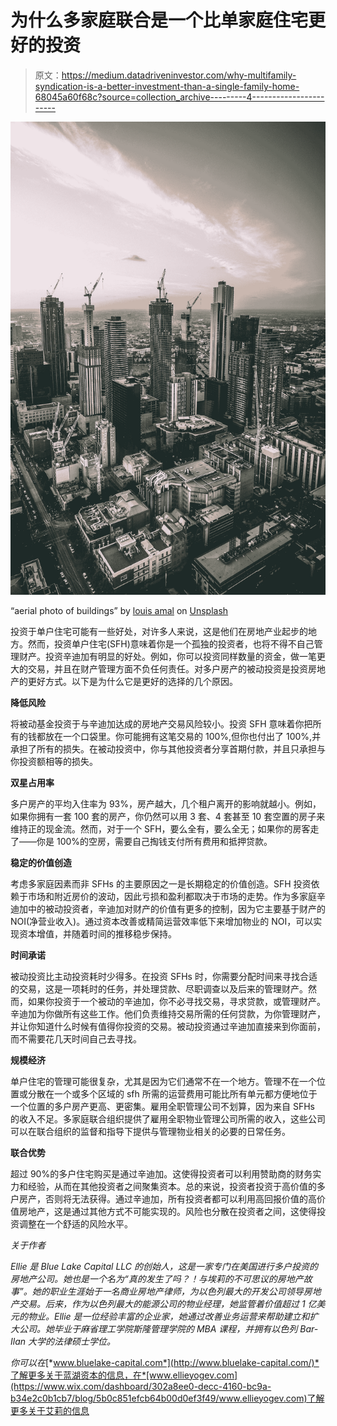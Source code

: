 # 为什么多家庭联合是一个比单家庭住宅更好的投资

> 原文：<https://medium.datadriveninvestor.com/why-multifamily-syndication-is-a-better-investment-than-a-single-family-home-68045a60f68c?source=collection_archive---------4----------------------->

![](img/9f1f4e25b49815ac4f80e25cdde0a07a.png)

“aerial photo of buildings” by [louis amal](https://unsplash.com/@louissamal?utm_source=medium&utm_medium=referral) on [Unsplash](https://unsplash.com?utm_source=medium&utm_medium=referral)

投资于单户住宅可能有一些好处，对许多人来说，这是他们在房地产业起步的地方。然而，投资单户住宅(SFH)意味着你是一个孤独的投资者，也将不得不自己管理财产。投资辛迪加有明显的好处。例如，你可以投资同样数量的资金，做一笔更大的交易，并且在财产管理方面不负任何责任。对多户房产的被动投资是投资房地产的更好方式。以下是为什么它是更好的选择的几个原因。

**降低风险**

将被动基金投资于与辛迪加达成的房地产交易风险较小。投资 SFH 意味着你把所有的钱都放在一个口袋里。你可能拥有这笔交易的 100%,但你也付出了 100%,并承担了所有的损失。在被动投资中，你与其他投资者分享首期付款，并且只承担与你投资额相等的损失。

**双星占用率**

多户房产的平均入住率为 93%，房产越大，几个租户离开的影响就越小。例如，如果你拥有一套 100 套的房产，你仍然可以用 3 套、4 套甚至 10 套空置的房子来维持正的现金流。然而，对于一个 SFH，要么全有，要么全无；如果你的房客走了——你是 100%的空房，需要自己掏钱支付所有费用和抵押贷款。

**稳定的价值创造**

考虑多家庭因素而非 SFHs 的主要原因之一是长期稳定的价值创造。SFH 投资依赖于市场和附近房价的波动，因此亏损和盈利都取决于市场的走势。作为多家庭辛迪加中的被动投资者，辛迪加对财产的价值有更多的控制，因为它主要基于财产的 NOI(净营业收入)。通过资本改善或精简运营效率低下来增加物业的 NOI，可以实现资本增值，并随着时间的推移稳步保持。

**时间承诺**

被动投资比主动投资耗时少得多。在投资 SFHs 时，你需要分配时间来寻找合适的交易，这是一项耗时的任务，并处理贷款、尽职调查以及后来的管理财产。然而，如果你投资于一个被动的辛迪加，你不必寻找交易，寻求贷款，或管理财产。辛迪加为你做所有这些工作。他们负责维持交易所需的任何贷款，为你管理财产，并让你知道什么时候有值得你投资的交易。被动投资通过辛迪加直接来到你面前，而不需要花几天时间自己去寻找。

**规模经济**

单户住宅的管理可能很复杂，尤其是因为它们通常不在一个地方。管理不在一个位置或分散在一个或多个区域的 sfh 所需的运营费用可能比所有单元都方便地位于一个位置的多户房产更高、更密集。雇用全职管理公司不划算，因为来自 SFHs 的收入不足。多家庭联合组织提供了雇用全职物业管理公司所需的收入，这些公司可以在联合组织的监督和指导下提供与管理物业相关的必要的日常任务。

**联合优势**

超过 90%的多户住宅购买是通过辛迪加。这使得投资者可以利用赞助商的财务实力和经验，从而在其他投资者之间聚集资本。总的来说，投资者投资于高价值的多户房产，否则将无法获得。通过辛迪加，所有投资者都可以利用高回报价值的高价值房地产，这是通过其他方式不可能实现的。风险也分散在投资者之间，这使得投资调整在一个舒适的风险水平。

*关于作者*

*Ellie 是 Blue Lake Capital LLC 的创始人，这是一家专门在美国进行多户投资的房地产公司。她也是一个名为“真的发生了吗？！与埃莉的不可思议的房地产故事”。她的职业生涯始于一名商业房地产律师，为以色列最大的开发公司领导房地产交易。后来，作为以色列最大的能源公司的物业经理，她监管着价值超过 1 亿美元的物业。Ellie 是一位经验丰富的企业家，她通过改善业务运营来帮助建立和扩大公司。她毕业于麻省理工学院斯隆管理学院的 MBA 课程，并拥有以色列 Bar-Ilan 大学的法律硕士学位。*

*你可以在*[*www.bluelake-capital.com*](http://www.bluelake-capital.com/)*了解更多关于蓝湖资本的信息，在*[www.ellieyogev.com](https://www.wix.com/dashboard/302a8ee0-decc-4160-bc9a-b34e2c0b1cb7/blog/5b0c851efcb64b00d0ef3f49/www.ellieyogev.com)了解更多关于艾莉的信息